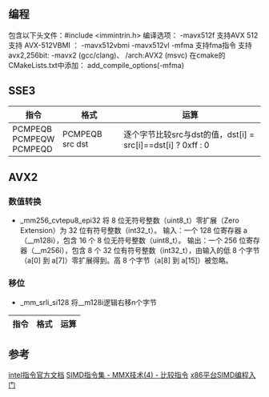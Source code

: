 ## 编程
包含以下头文件：#include <immintrin.h>
编译选项：
-mavx512f 支持AVX 512
支持 AVX-512VBMI ： -mavx512vbmi -mavx512vl
-mfma  支持fma指令
支持avx2,256bit: -mavx2 (gcc/clang)、 /arch:AVX2 (msvc)
在cmake的CMakeLists.txt中添加： add_compile_options(-mfma)

## SSE3
| 指令 | 格式 | 运算 |
| -- | -- | -- |
| PCMPEQB <br> PCMPEQW <br> PCMPEQD | PCMPEQB src dst | 逐个字节比较src与dst的值，dst[i] = src[i]==dst[i] ? 0xff : 0 |

## AVX2
### 数值转换
+ _mm256_cvtepu8_epi32
将 8 位无符号整数（uint8_t）零扩展（Zero Extension）为 32 位有符号整数（int32_t）。
输入：一个 128 位寄存器 a（__m128i），包含 16 个 8 位无符号整数（uint8_t）。
输出：一个 256 位寄存器（__m256i），包含 8 个 32 位有符号整数（int32_t），由输入的低 8 个字节（a[0] 到 a[7]）零扩展得到。高 8 个字节（a[8] 到 a[15]）被忽略。

### 移位
+ _mm_srli_si128
将__m128i逻辑右移n个字节


| 指令 | 格式 | 运算 |
| -- | -- | -- |

## 参考
[intel指令官方文档](https://www.intel.com/content/www/us/en/docs/intrinsics-guide/index.html#expand=3828,301,2553&cats=Load&ig_expand=3981,4031)
[SIMD指令集 - MMX技术(4) - 比较指令](https://blog.csdn.net/qq_43401808/article/details/86663896)
[x86平台SIMD编程入门](https://www.cnblogs.com/moonzzz/p/17806554.html)